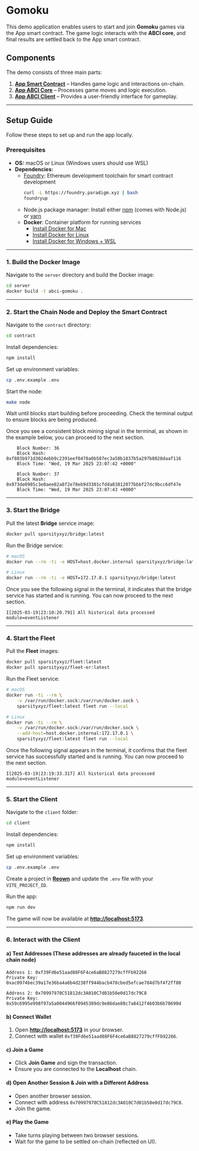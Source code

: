 # Gomoku  

This demo application enables users to start and join **Gomoku** games via the App smart contract. The game logic interacts with the **ABCI core**, and final results are settled back to the App smart contract.  

## Components  

The demo consists of three main parts:  

1. **[App Smart Contract](./contract)** – Handles game logic and interactions on-chain.  
2. **[App ABCI Core](./server)** – Processes game moves and logic execution.  
3. **[App ABCI Client](./client)** – Provides a user-friendly interface for gameplay.  

---

## Setup Guide  

Follow these steps to set up and run the app locally.  

### Prerequisites  
- **OS:** macOS or Linux (Windows users should use WSL)
- **Dependencies:**  
  - [Foundry](https://book.getfoundry.sh/): Ethereum development toolchain for smart contract development
    ```bash
    curl -L https://foundry.paradigm.xyz | bash
    foundryup
    ```
  - Node.js package manager: Install either [npm](https://nodejs.org/) (comes with Node.js) or [yarn](https://yarnpkg.com/getting-started/install)
  - **Docker**: Container platform for running services
    - [Install Docker for Mac](https://docs.docker.com/desktop/install/mac-install/)
    - [Install Docker for Linux](https://docs.docker.com/engine/install/)
    - [Install Docker for Windows + WSL](https://docs.docker.com/desktop/windows/wsl/)

---

### 1. Build the Docker Image  

Navigate to the `server` directory and build the Docker image:  

```bash
cd server
docker build -t abci-gomoku .
```  

---

### 2. Start the Chain Node and Deploy the Smart Contract  

Navigate to the `contract` directory:  

```bash
cd contract
```  

Install dependencies:  

```bash
npm install
```  

Set up environment variables:  

```bash
cp .env.example .env
```  

Start the node:  

```bash
make node
```  

Wait until blocks start building before proceeding. Check the terminal output to ensure blocks are being produced.  

Once you see a consistent block mining signal in the terminal, as shown in the example below, you can proceed to the next section.

```
    Block Number: 36
    Block Hash: 0xf883b971d3024ebb9c2391eef0478a0b587ec3a58b1837b5a297b8028daaf116  
    Block Time: "Wed, 19 Mar 2025 23:07:42 +0000"  

    Block Number: 37  
    Block Hash: 0x973de0985c3e0aee02a8f2e78eb9d3301cfdda83812077bbbf27dc9bcc6df47e  
    Block Time: "Wed, 19 Mar 2025 23:07:43 +0000"  
```  
---

### 3. Start the Bridge  

Pull the latest **Bridge** service image:  

```bash
docker pull sparsityxyz/bridge:latest
```  

Run the Bridge service:  

```bash
# macOS
docker run --rm -ti -e HOST=host.docker.internal sparsityxyz/bridge:latest

# Linux
docker run --rm -ti -e HOST=172.17.0.1 sparsityxyz/bridge:latest
```  

Once you see the following signal in the terminal, it indicates that the bridge service has started and is running. You can now proceed to the next section.  

```
I[2025-03-19|23:10:20.791] All historical data processed                module=eventListener 
```  

---

### 4. Start the Fleet  

Pull the **Fleet** images:  

```bash
docker pull sparsityxyz/fleet:latest
docker pull sparsityxyz/fleet-er:latest
```  

Run the Fleet service:  

```bash
# macOS
docker run -ti --rm \
    -v /var/run/docker.sock:/var/run/docker.sock \
    sparsityxyz/fleet:latest fleet run --local

# Linux
docker run -ti --rm \
    -v /var/run/docker.sock:/var/run/docker.sock \
    --add-host=host.docker.internal:172.17.0.1 \
    sparsityxyz/fleet:latest fleet run --local
```  

Once the following signal appears in the terminal, it confirms that the fleet service has successfully started and is running. You can now proceed to the next section.  

```
I[2025-03-19|23:19:33.317] All historical data processed                module=eventListener 
```  
---

### 5. Start the Client  

Navigate to the `client` folder:  

```bash
cd client
```  

Install dependencies:  

```bash
npm install
```  

Set up environment variables:  

```bash
cp .env.example .env
```  

Create a project in **[Reown](https://reown.com/blog/how-to-get-started-with-appkit)** and update the `.env` file with your `VITE_PROJECT_ID`.  

Run the app:  

```bash
npm run dev
```  

The game will now be available at **[http://localhost:5173](http://localhost:5173)**.  

---

### 6. Interact with the Client  

#### a) Test Addresses (These addresses are already fauceted in the local chain node) 

```plaintext
Address 1: 0xf39Fd6e51aad88F6F4ce6aB8827279cffFb92266
Private Key: 0xac0974bec39a17e36ba4a6b4d238ff944bacb478cbed5efcae784d7bf4f2ff80

Address 2: 0x70997970C51812dc3A010C7d01b50e0d17dc79C8
Private Key: 0x59c6995e998f97a5a0044966f0945389dc9e86dae88c7a8412f4603b6b78690d
```  

#### b) Connect Wallet  

1. Open **[http://localhost:5173](http://localhost:5173)** in your browser.  
2. Connect with wallet `0xf39Fd6e51aad88F6F4ce6aB8827279cffFb92266`.  

#### c) Join a Game  

- Click **Join Game** and sign the transaction.  
- Ensure you are connected to the **Localhost** chain.  

#### d) Open Another Session & Join with a Different Address  

- Open another browser session.  
- Connect with address `0x70997970C51812dc3A010C7d01b50e0d17dc79C8`.  
- Join the game.  

#### e) Play the Game  

- Take turns playing between two browser sessions.  
- Wait for the game to be settled on-chain (reflected on UI).  

